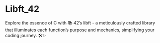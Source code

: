 # Libft_42
Explore the essence of C with 📚 42’s libft - a meticulously crafted library that illuminates each function’s purpose and mechanics, simplifying your coding journey. 🛠️✨
